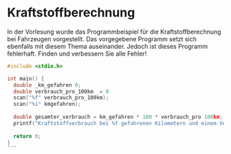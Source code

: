 # Kraftstoffberechnung

In der Vorlesung wurde das Programmbeispiel für die Kraftstoffberechnung bei Fahrzeugen vorgestellt.
Das vorgegebene Programm setzt sich ebenfalls mit diesem Thema auseinander. 
Jedoch ist dieses Programm fehlerhaft.
Finden und verbessern Sie alle Fehler!

```cpp
#include <stdio.h>

int main() {
  double _km_gefahren 0;
  double verbrauch_pro_100km  = 0
  scan("%f" verbrauch_pro_100km);
  scan("%i" kmgefahren);
  
  double gesamter_verbrauch = km_gefahren * 100 * verbrauch_pro 100km;
  printf("Kraftstoffverbrauch bei %f gefahrenen Kilometern und einem Verbrauch von %f Litern: %f l.",kilometer_gefahren,verbrauch_pro_100km, verbrauch_gesamt);
  
  return 0;
}
´´´